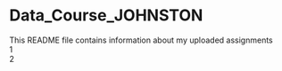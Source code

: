# Data_Course_JOHNSTON  
This README file contains information about my uploaded assignments  
1  
2  

